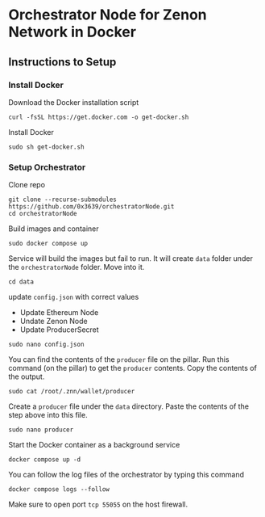 # Orchestrator Node for Zenon Network in Docker

## Instructions to Setup

### Install Docker 

Download the Docker installation script
```
curl -fsSL https://get.docker.com -o get-docker.sh
```

Install Docker
```
sudo sh get-docker.sh
```

### Setup Orchestrator

Clone repo
```
git clone --recurse-submodules https://github.com/0x3639/orchestratorNode.git
cd orchestratorNode
```


Build images and container
```
sudo docker compose up
```

Service will build the images but fail to run.  It will create `data` folder under the `orchestratorNode` folder.  Move into it.

```
cd data
```

update `config.json` with correct values
- Update Ethereum Node
- Undate Zenon Node
- Update ProducerSecret

```
sudo nano config.json
```

You can find the contents of the `producer` file on the pillar.  Run this command (on the pillar) to get the `producer` contents. Copy the contents of the output.
```
sudo cat /root/.znn/wallet/producer
```

Create a `producer` file under the `data` directory. Paste the contents of the step above into this file.
```
sudo nano producer
```
 
Start the Docker container as a background service 
```
docker compose up -d
```
You can follow the log files of the orchestrator by typing this command
```
docker compose logs --follow
```

Make sure to open port `tcp 55055` on the host firewall.  

